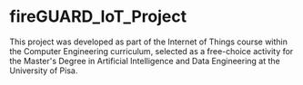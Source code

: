 # fireGUARD_IoT_Project
This project was developed as part of the Internet of Things course within the Computer Engineering curriculum, selected as a free-choice activity for the Master's Degree in Artificial Intelligence and Data Engineering at the University of Pisa.
